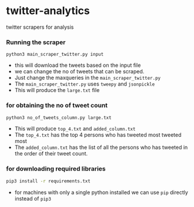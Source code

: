 # twitter-analytics
twitter scrapers for analysis

### Running the scraper
```python3
python3 main_scraper_twitter.py input
```

* this will download the tweets based on the input file
* we can change the no of tweets that can be scraped.
* Just change the maxqueries in the `main_scraper_twitter.py`
* The `main_scraper_twitter.py` uses `tweepy` and `jsonpickle`
* This will produce the `large.txt` file

### for obtaining the no of tweet count
```bash
python3 no_of_tweets_column.py large.txt
```

* This will produce `top_4.txt` and `added_column.txt`
* The `top_4.txt` has the top 4 persons who has tweeted most tweeted most
* The `added_column.txt` has the list of all the persons who has tweeted
  in the order of their tweet count.

### for downloading required libraries
```bash
pip3 install -r requirements.txt
```

* for machines with only a single python installed we can use `pip` directly instead of `pip3`
